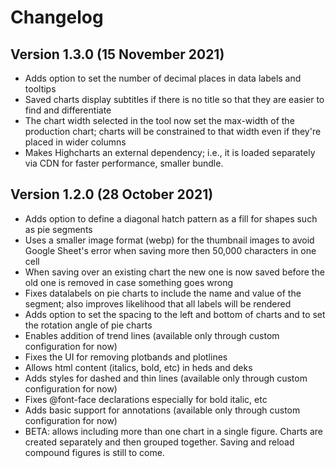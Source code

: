 # Changelog

## Version 1.3.0 (15 November 2021)

* Adds option to set the number of decimal places in data labels and tooltips
* Saved charts display subtitles if there is no title so that they are easier to find and differentiate
* The chart width selected in the tool now set the max-width of the production chart; charts will be constrained to that width even if they're placed in wider columns
* Makes Highcharts an external dependency; i.e., it is loaded separately via CDN for faster performance, smaller bundle.

## Version 1.2.0 (28 October 2021)

* Adds option to define a diagonal hatch pattern as a fill for shapes such as pie segments
* Uses a smaller image format (webp) for the thumbnail images to avoid Google Sheet's error when saving more then 50,000 characters in one cell
* When saving over an existing chart the new one is now saved before the old one is removed in case something goes wrong
* Fixes datalabels on pie charts to include the name and value of the segment; also improves likelihood that all labels will be rendered
* Adds option to set the spacing to the left and bottom of charts and to set the rotation angle of pie charts
* Enables addition of trend lines (available only through custom configuration for now)
* Fixes the UI for removing plotbands and plotlines
* Allows html content (italics, bold, etc) in heds and deks
* Adds styles for dashed and thin lines (available only through custom configuration for now)
* Fixes @font-face declarations especially for bold italic, etc
* Adds basic support for annotations (available only through custom configuration for now)
* BETA: allows including more than one chart in a single figure. Charts are created separately and then grouped together. Saving and reload compound figures is still to come.
